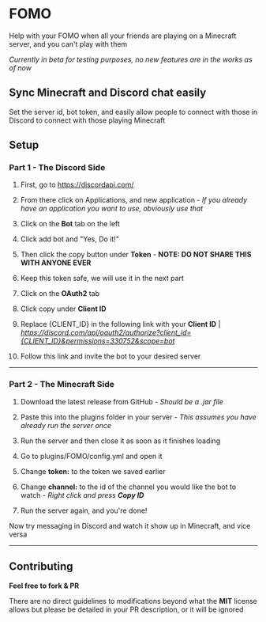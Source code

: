 # FOMO

Help with your FOMO when all your friends are playing on a Minecraft server, and you can't play with them

*Currently in beta for testing purposes, no new features are in the works as of now*

## Sync Minecraft and Discord chat easily

Set the server id, bot token, and easily allow people to connect with those in Discord to connect with those playing Minecraft

## Setup

### Part 1 - The Discord Side

1. First, go to https://discordapi.com/

2. From there click on Applications, and new application - *If you already have an application you want to use, obviously use that*

3. Click on the **Bot** tab on the left

4. Click add bot and "Yes, Do it!"

5. Then click the copy button under **Token** - **NOTE: DO NOT SHARE THIS WITH ANYONE EVER**

6. Keep this token safe, we will use it in the next part

7. Click on the **OAuth2** tab

8. Click copy under **Client ID**

9. Replace {CLIENT_ID} in the following link with your **Client ID** | *https://discord.com/api/oauth2/authorize?client_id={CLIENT_ID}&permissions=330752&scope=bot*

10. Follow this link and invite the bot to your desired server
    
---

### Part 2 - The Minecraft Side

1. Download the latest release from GitHub - *Should be a .jar file*

2. Paste this into the plugins folder in your server - *This assumes you have already run the server once*

3. Run the server and then close it as soon as it finishes loading

4. Go to plugins/FOMO/config.yml and open it

5. Change **token:** to the token we saved earlier

6. Change **channel:** to the id of the channel you would like the bot to watch - *Right click and press __Copy ID__*

7. Run the server again, and you're done!

Now try messaging in Discord and watch it show up in Minecraft, and vice versa

---

## Contributing

**Feel free to fork & PR**

There are no direct guidelines to modifications beyond what the **MIT** license allows but please be detailed in your PR description, or it will be ignored

